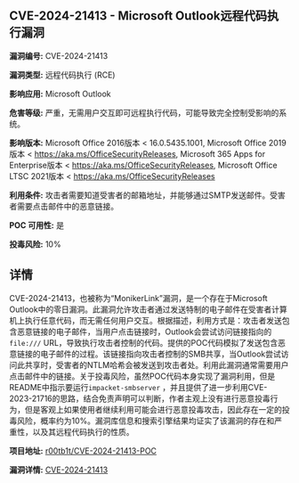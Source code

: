 ## CVE-2024-21413 - Microsoft Outlook远程代码执行漏洞

**漏洞编号:** CVE-2024-21413

**漏洞类型:** 远程代码执行 (RCE)

**影响应用:** Microsoft Outlook

**危害等级:** 严重，无需用户交互即可远程执行代码，可能导致完全控制受影响的系统。

**影响版本:** Microsoft Office 2016版本 < 16.0.5435.1001, Microsoft Office 2019版本 < https://aka.ms/OfficeSecurityReleases, Microsoft 365 Apps for Enterprise版本 < https://aka.ms/OfficeSecurityReleases, Microsoft Office LTSC 2021版本 < https://aka.ms/OfficeSecurityReleases

**利用条件:** 攻击者需要知道受害者的邮箱地址，并能够通过SMTP发送邮件。受害者需要点击邮件中的恶意链接。

**POC 可用性:** 是

**投毒风险:** 10%

## 详情

CVE-2024-21413，也被称为“MonikerLink”漏洞，是一个存在于Microsoft Outlook中的零日漏洞。此漏洞允许攻击者通过发送特制的电子邮件在受害者计算机上执行任意代码，而无需任何用户交互。根据描述，利用方式是：攻击者发送包含恶意链接的电子邮件，当用户点击链接时，Outlook会尝试访问链接指向的`file:///` URL，导致执行攻击者控制的代码。提供的POC代码模拟了发送包含恶意链接的电子邮件的过程。该链接指向攻击者控制的SMB共享，当Outlook尝试访问此共享时，受害者的NTLM哈希会被发送到攻击者处。利用此漏洞通常需要用户点击邮件中的链接。关于投毒风险，虽然POC代码本身实现了漏洞利用，但是README中指示要运行`impacket-smbserver` ，并且提供了进一步利用CVE-2023-21716的思路，结合免责声明可以判断，作者主观上没有进行恶意投毒行为，但是客观上如果使用者继续利用可能会进行恶意投毒攻击，因此存在一定的投毒风险，概率约为10%。漏洞库信息和搜索引擎结果均证实了该漏洞的存在和严重性，以及其远程代码执行的性质。

**项目地址:** [r00tb1t/CVE-2024-21413-POC](https://github.com/r00tb1t/CVE-2024-21413-POC)

**漏洞详情:** [CVE-2024-21413](https://nvd.nist.gov/vuln/detail/CVE-2024-21413)